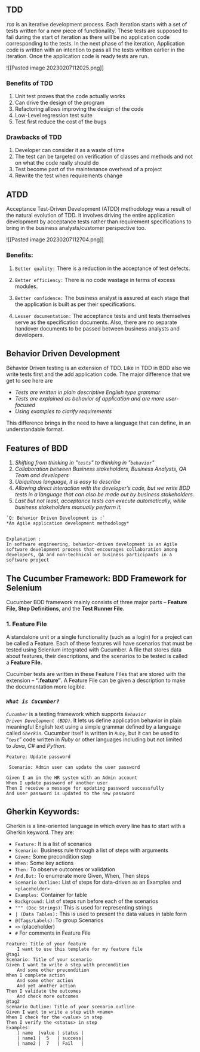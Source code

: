 ## TDD

_`TDD`_ is an iterative development process. Each iteration starts with a set of tests written for a new piece of functionality. These tests are supposed to fail during the start of iteration as there will be no application code corresponding to the tests. In the next phase of the iteration, Application code is written with an intention to pass all the tests written earlier in the iteration. Once the application code is ready tests are run.

![[Pasted image 20230207112025.png]]


### Benefits of TDD

1.  Unit test proves that the code actually works
2.  Can drive the design of the program
3.  Refactoring allows improving the design of the code
4.  Low-Level regression test suite
5.  Test first reduce the cost of the bugs

### Drawbacks of TDD

1.  Developer can consider it as a waste of time
2.  The test can be targeted on verification of classes and methods and not on what the code really should do
3.  Test become part of the maintenance overhead of a project
4.  Rewrite the test when requirements change


## ATDD
Acceptance Test-Driven Development (ATDD) methodology was a result of the natural evolution of TDD. It involves driving the entire application development by acceptance tests rather than requirement specifications to bring in the business analysts/customer perspective too.

![[Pasted image 20230207112704.png]]

### Benefits:

1.  `Better quality:` There is a reduction in the acceptance of test defects.
    
2.  `Better efficiency:` There is no code wastage in terms of excess modules.
    
3.  `Better confidence:` The business analyst is assured at each stage that the application is built as per their specifications.
    
4.  `Lesser documentation:` The acceptance tests and unit tests themselves serve as the specification documents. Also, there are no separate handover documents to be passed between business analysts and developers.

## Behavior Driven Development

Behavior Driven testing is an extension of TDD. Like in TDD in BDD also we write tests first and the add application code. The major difference that we get to see here are

-   _Tests are written in plain descriptive English type grammar_
-   _Tests are explained as behavior of application and are more user-focused_
-   _Using examples to clarify requirements_

This difference brings in the need to have a language that can define, in an understandable format.

## Features of BDD

1.  _Shifting from thinking in "`tests`" to thinking in "`behavior`"_
2.  _Collaboration between Business stakeholders, Business Analysts, QA Team and developers_
3.  _Ubiquitous language, it is easy to describe_
4.  _Allowing direct interaction with the developer’s code, but we write BDD tests in a language that can also be made out by business stakeholders._
5.   _Last but not least, acceptance tests can execute automatically, while business stakeholders manually perform it._



```ad-question
`Q: Behavior Driven Development is :`
*An Agile application development methodology* 


Explanation :
In software engineering, behavior-driven development is an Agile software development process that encourages collaboration among developers, QA and non-technical or business participants in a software project
```

## **The Cucumber Framework: BDD Framework for Selenium**

Cucumber BDD framework mainly consists of three major parts – **Feature File, Step Definitions**, and the **Test Runner File**.

### **1. Feature File**

A standalone unit or a single functionality (such as a login) for a project can be called a Feature. Each of these features will have scenarios that must be tested using Selenium integrated with Cucumber. A file that stores data about features, their descriptions, and the scenarios to be tested is called a **Feature File.**

Cucumber tests are written in these Feature Files that are stored with the extension – **“.feature”**. A Feature File can be given a description to make the documentation more legible.


### _`What is Cucumber?`_

_`Cucumber`_ is a testing framework which supports _`Behavior Driven Development (BDD)`_. It lets us define application behavior in plain meaningful English text using a simple grammar defined by a language called _`Gherkin`_. Cucumber itself is written in _`Ruby`_, but it can be used to “_`test`_” code written in _Ruby_ or other languages including but not limited to _Java_, _C#_ and _Python_.

```Gherkin
Feature: Update password

 Scenario: Admin user can update the user password

Given I am in the HR system with an Admin account
When I update password of another user
Then I receive a message for updating password successfully
And user password is updated to the new password
```

## Gherkin Keywords:

Gherkin is a line-oriented language in which every line has to start with a Gherkin keyword. They are:

- `Feature:` It is a list of scenarios
- `Scenario:` Business rule through a list of steps with arguments
- `Given:` Some precondition step
- `When:` Some key actions
- `Then:` To observe outcomes or validation
- `And,But:` To enumerate more Given, When, Then steps
- `Scenario Outline:` List of steps for data-driven as an Examples and `<placeholder>`
- `Examples`:  Container for table
- `Background:` List of steps run before each of the scenarios
- `""" (Doc Strings)`: This is used for representing strings
- `| (Data Tables):` This is used to present the data values in table form
- `@(Tags/Labels):`To group Scenarios 
- `<>` (placeholder)
- `#` For comments in Feature File

```Gherkin
Feature: Title of your feature
	I want to use this template for my feature file
@tag1
Scenario: Title of your scenario
Given I want to write a step with precondition
	And some other precondition
When I complete action
	And some other action
	And yet another action
Then I validate the outcomes
	And check more outcomes
@tag2
Scenario Outline: Title of your scenario outline
Given I want to write a step with <name>
When I check for the <value> in step
Then I verify the <status> in step
Examples:
    | name  |value | status |
    | name1 |  5   | success|
    | name2 |  7   | Fail   |

```
